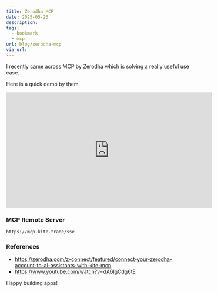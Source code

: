 ```yaml
---
title: Zerodha MCP
date: 2025-05-26
description: 
tags:
  - bookmark
  - mcp
url: blog/zerodha-mcp
via_url:
---
```

I recently came across MCP by Zerodha which is solving a really useful use case. 

Here is a quick demo by them

<iframe width="560" height="315" src="https://www.youtube-nocookie.com/embed/dA6IgCdg6tE?si=pPDakw4uN50IwLff" title="YouTube video player" frameborder="0" allow="accelerometer; autoplay; clipboard-write; encrypted-media; gyroscope; picture-in-picture; web-share" referrerpolicy="strict-origin-when-cross-origin" allowfullscreen></iframe>

### MCP Remote Server
```
https://mcp.kite.trade/sse
```
### References
- https://zerodha.com/z-connect/featured/connect-your-zerodha-account-to-ai-assistants-with-kite-mcp
- https://www.youtube.com/watch?v=dA6IgCdg6tE

Happy building apps!